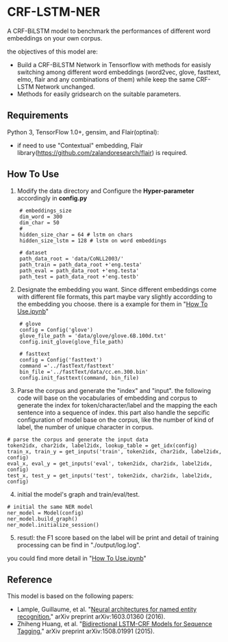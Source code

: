 # CRF-LSTM-NER
A CRF-BiLSTM model to benchmark the performances of different word embeddings on your own corpus. <br>

the objectives of this model are:
*  Build a CRF-BiLSTM  Network in Tensorflow with methods for easisly switching among different word embeddings (word2vec, glove, fasttext, elmo, flair and any combinations of them) while keep the same CRF-LSTM Network  unchanged.
* Methods for easily gridsearch on the suitable parameters.



## Requirements

Python 3, TensorFlow 1.0+, gensim, and Flair(optinal):

- if need to use "Contextual" embedding, Flair library(https://github.com/zalandoresearch/flair) is required. 


## How To Use
1. Modify the data directory and Configure the **Hyper-parameter** accordingly in **config.py**

```
    # embeddings_size
    dim_word = 300
    dim_char = 50
    #
    hidden_size_char = 64 # lstm on chars
    hidden_size_lstm = 128 # lstm on word embeddings

    # dataset
    path_data_root = 'data/CoNLL2003/'
    path_train = path_data_root +'eng.testa'
    path_eval = path_data_root +'eng.testa'
    path_test = path_data_root +'eng.testb'

```

2. Designate the embedding you want. Since different embeddings come with different file formats, this part maybe vary slightly accordding to the embedding you choose. there is a example for them in "[How To Use.ipynb](https://github.com/JZ-LIANG/CRF-LSTM-NER/blob/master/Example.ipynb)"

```
    # glove
	config = Config('glove')
	glove_file_path = 'data/glove/glove.6B.100d.txt'
	config.init_glove(glove_file_path)

    # fasttext
	config = Config('fasttext')
	command ='../fastText/fasttext'
	bin_file ='../fastText/data/cc.en.300.bin'
	config.init_fasttext(command, bin_file)

```

3. Parse the corpus and generate the "index" and "input". the following code will base on the vocabularies of embedding and corpus to generate the index for token/character/label and the mapping the each sentence into a sequence of index. this part also handle the sepcific configuration of model base on the corpus, like the number of kind of label, the number of unique character in corpus.

```
# parse the corpus and generate the input data
token2idx, char2idx, label2idx, lookup_table = get_idx(config)
train_x, train_y = get_inputs('train', token2idx, char2idx, label2idx, config)
eval_x, eval_y = get_inputs('eval', token2idx, char2idx, label2idx, config)
test_x, test_y = get_inputs('test', token2idx, char2idx, label2idx, config)

```

4. initial the model's graph and train/eval/test.
```
# initial the same NER model 
ner_model = Model(config)
ner_model.build_graph()
ner_model.initialize_session()

```

5. resutl: the F1 score based on the label will be print and detail of training processing can be find in "./output/log.log". 

you could find more detail in "[How To Use.ipynb](https://github.com/JZ-LIANG/CRF-LSTM-NER/blob/master/Example.ipynb)"




## Reference
This model is based on the following papers:
* Lample, Guillaume, et al. "[Neural architectures for named entity recognition.](https://arxiv.org/abs/1603.01360)" arXiv preprint arXiv:1603.01360 (2016).
* Zhiheng Huang, et al. "[Bidirectional LSTM-CRF Models for Sequence Tagging.](https://arxiv.org/abs/1508.01991)" arXiv preprint arXiv:1508.01991 (2015).
	
